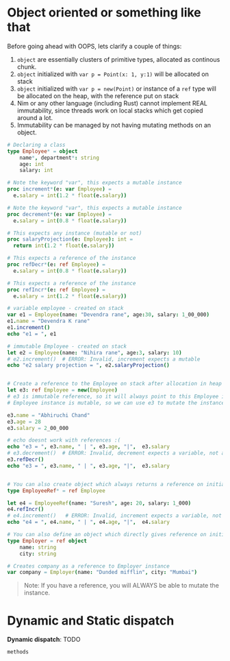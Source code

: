 # Object oriented or something like that

Before going ahead with OOPS, lets clarify a couple of things:

1) `object` are essentially clusters of primitive types, allocated as continous chunk.
2) `object` initialized with `var p = Point(x: 1, y:1)` will be allocated on stack
3) `object` initialized with `var p = new(Point)` or instance of a `ref` type will be allocated on the heap, with the reference put on stack
4) Nim or any other language (including Rust) cannot implement REAL immutability, since threads work on local stacks which get copied around a lot.
5) Immutability can be managed by not having mutating methods on an object.

```nim
# Declaring a class
type Employee* = object
    name*, department*: string
    age: int
    salary: int

# Note the keyword "var", this expects a mutable instance
proc increment*(e: var Employee) =
  e.salary = int(1.2 * float(e.salary))

# Note the keyword "var", this expects a mutable instance
proc decrement*(e: var Employee) =
  e.salary = int(0.8 * float(e.salary))

# This expects any instance (mutable or not)
proc salaryProjection(e: Employee): int =
  return int(1.2 * float(e.salary))

# This expects a reference of the instance
proc refDecr*(e: ref Employee) =
  e.salary = int(0.8 * float(e.salary))

# This expects a reference of the instance
proc refIncr*(e: ref Employee) =
  e.salary = int(1.2 * float(e.salary))

# variable employee - created on stack
var e1 = Employee(name: "Devendra rane", age:30, salary: 1_00_000)
e1.name = "Devendra K rane"
e1.increment()
echo "e1 = ", e1

# immutable Employee - created on stack
let e2 = Employee(name: "Nihira rane", age:3, salary: 10)
# e2.increment()  # ERROR: Invalid, increment expects a mutable
echo "e2 salary projection = ", e2.salaryProjection()


# Create a reference to the Employee on stack after allocation in heap
let e3: ref Employee = new(Employee)
# e3 is immutable reference, so it will always point to this Employee instance
# Employee instance is mutable, so we can use e3 to mutate the instance

e3.name = "Abhiruchi Chand"
e3.age = 28
e3.salary = 2_00_000

# echo doesnt work with references :(
echo "e3 = ", e3.name, " | ", e3.age, "|",  e3.salary
# e3.decrement()  # ERROR: Invalid, decrement expects a variable, not a reference
e3.refDecr()
echo "e3 = ", e3.name, " | ", e3.age, "|",  e3.salary


# You can also create object which always returns a reference on initialization
type EmployeeRef* = ref Employee

let e4 = EmployeeRef(name: "Suresh", age: 20, salary: 1_000)
e4.refIncr()
# e4.increment()   # ERROR: Invalid, increment expects a variable, not a reference
echo "e4 = ", e4.name, " | ", e4.age, "|",  e4.salary

# You can also define an object which directly gives reference on initialization
type Employer = ref object
    name: string
    city: string

# Creates company as a reference to Employer instance
var company = Employer(name: "Dunded mifflin", city: "Mumbai")
```

> Note: If you have a reference, you will ALWAYS be able to mutate the instance.

# Dynamic and Static dispatch

**Dynamic dispatch**: TODO

`methods`
